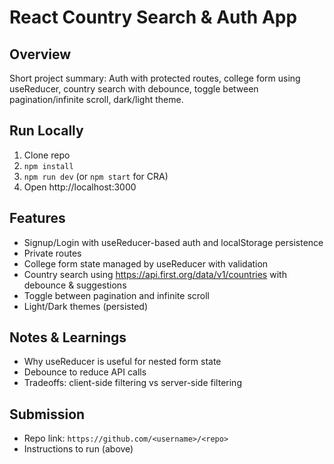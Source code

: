 # React Country Search & Auth App

## Overview
Short project summary: Auth with protected routes, college form using useReducer, country search with debounce, toggle between pagination/infinite scroll, dark/light theme.

## Run Locally
1. Clone repo
2. `npm install`
3. `npm run dev` (or `npm start` for CRA)
4. Open http://localhost:3000

## Features
- Signup/Login with useReducer-based auth and localStorage persistence
- Private routes
- College form state managed by useReducer with validation
- Country search using https://api.first.org/data/v1/countries with debounce & suggestions
- Toggle between pagination and infinite scroll
- Light/Dark themes (persisted)

## Notes & Learnings
- Why useReducer is useful for nested form state
- Debounce to reduce API calls
- Tradeoffs: client-side filtering vs server-side filtering

## Submission
- Repo link: `https://github.com/<username>/<repo>`
- Instructions to run (above)
